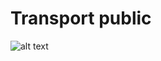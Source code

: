 # Transport public
![alt text](https://cdn.discordapp.com/attachments/1112730390365483088/1156665344325333022/databricks-logo-650c6775f272b749156461.png?ex=6515cc0b&is=65147a8b&hm=39aaa4bd8afd5b7f6b6c61a5baae25fbd5cb8d11e64c124bb07e3df355590c0e&)
